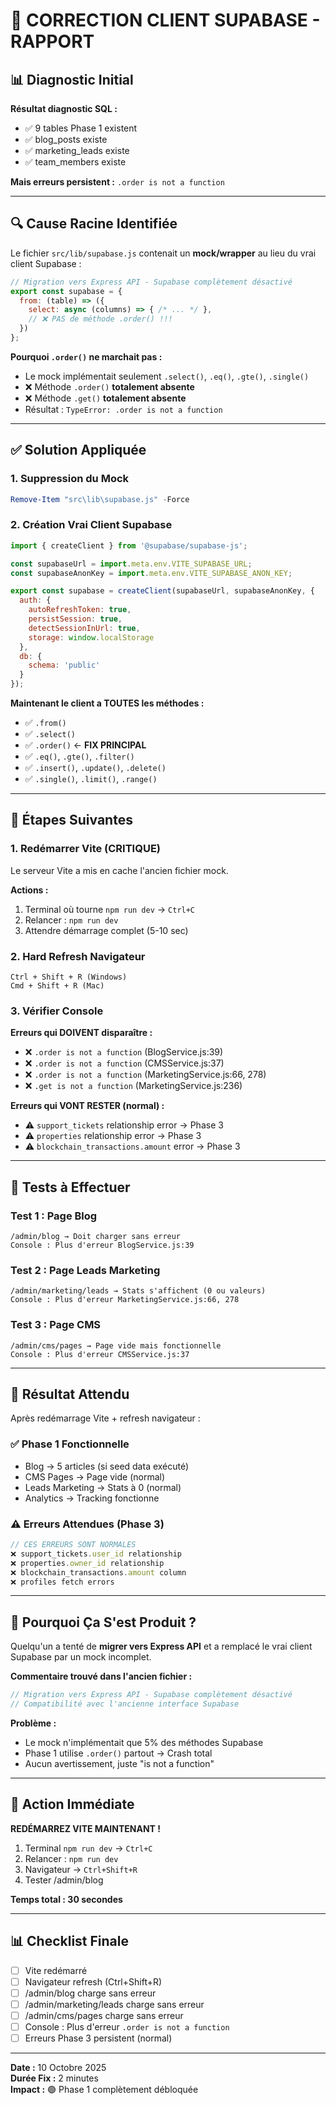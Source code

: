 # 🔧 CORRECTION CLIENT SUPABASE - RAPPORT

## 📊 Diagnostic Initial

**Résultat diagnostic SQL :**
- ✅ 9 tables Phase 1 existent
- ✅ blog_posts existe
- ✅ marketing_leads existe  
- ✅ team_members existe

**Mais erreurs persistent :** `.order is not a function`

---

## 🔍 Cause Racine Identifiée

Le fichier `src/lib/supabase.js` contenait un **mock/wrapper** au lieu du vrai client Supabase :

```javascript
// Migration vers Express API - Supabase complètement désactivé
export const supabase = {
  from: (table) => ({
    select: async (columns) => { /* ... */ },
    // ❌ PAS de méthode .order() !!!
  })
};
```

**Pourquoi `.order()` ne marchait pas :**
- Le mock implémentait seulement `.select()`, `.eq()`, `.gte()`, `.single()`
- ❌ Méthode `.order()` **totalement absente**
- ❌ Méthode `.get()` **totalement absente**
- Résultat : `TypeError: .order is not a function`

---

## ✅ Solution Appliquée

### 1. Suppression du Mock
```powershell
Remove-Item "src\lib\supabase.js" -Force
```

### 2. Création Vrai Client Supabase
```javascript
import { createClient } from '@supabase/supabase-js';

const supabaseUrl = import.meta.env.VITE_SUPABASE_URL;
const supabaseAnonKey = import.meta.env.VITE_SUPABASE_ANON_KEY;

export const supabase = createClient(supabaseUrl, supabaseAnonKey, {
  auth: {
    autoRefreshToken: true,
    persistSession: true,
    detectSessionInUrl: true,
    storage: window.localStorage
  },
  db: {
    schema: 'public'
  }
});
```

**Maintenant le client a TOUTES les méthodes :**
- ✅ `.from()`
- ✅ `.select()`
- ✅ `.order()` ← **FIX PRINCIPAL**
- ✅ `.eq()`, `.gte()`, `.filter()`
- ✅ `.insert()`, `.update()`, `.delete()`
- ✅ `.single()`, `.limit()`, `.range()`

---

## 🔄 Étapes Suivantes

### 1. Redémarrer Vite (CRITIQUE)
Le serveur Vite a mis en cache l'ancien fichier mock.

**Actions :**
1. Terminal où tourne `npm run dev` → `Ctrl+C`
2. Relancer : `npm run dev`
3. Attendre démarrage complet (5-10 sec)

### 2. Hard Refresh Navigateur
```
Ctrl + Shift + R (Windows)
Cmd + Shift + R (Mac)
```

### 3. Vérifier Console
**Erreurs qui DOIVENT disparaître :**
- ❌ `.order is not a function` (BlogService.js:39)
- ❌ `.order is not a function` (CMSService.js:37)
- ❌ `.order is not a function` (MarketingService.js:66, 278)
- ❌ `.get is not a function` (MarketingService.js:236)

**Erreurs qui VONT RESTER (normal) :**
- ⚠️ `support_tickets` relationship error → Phase 3
- ⚠️ `properties` relationship error → Phase 3
- ⚠️ `blockchain_transactions.amount` error → Phase 3

---

## 🧪 Tests à Effectuer

### Test 1 : Page Blog
```
/admin/blog → Doit charger sans erreur
Console : Plus d'erreur BlogService.js:39
```

### Test 2 : Page Leads Marketing  
```
/admin/marketing/leads → Stats s'affichent (0 ou valeurs)
Console : Plus d'erreur MarketingService.js:66, 278
```

### Test 3 : Page CMS
```
/admin/cms/pages → Page vide mais fonctionnelle
Console : Plus d'erreur CMSService.js:37
```

---

## 🎯 Résultat Attendu

Après redémarrage Vite + refresh navigateur :

### ✅ Phase 1 Fonctionnelle
- Blog → 5 articles (si seed data exécuté)
- CMS Pages → Page vide (normal)
- Leads Marketing → Stats à 0 (normal)
- Analytics → Tracking fonctionne

### ⚠️ Erreurs Attendues (Phase 3)
```javascript
// CES ERREURS SONT NORMALES
❌ support_tickets.user_id relationship
❌ properties.owner_id relationship  
❌ blockchain_transactions.amount column
❌ profiles fetch errors
```

---

## 📝 Pourquoi Ça S'est Produit ?

Quelqu'un a tenté de **migrer vers Express API** et a remplacé le vrai client Supabase par un mock incomplet.

**Commentaire trouvé dans l'ancien fichier :**
```javascript
// Migration vers Express API - Supabase complètement désactivé
// Compatibilité avec l'ancienne interface Supabase
```

**Problème :**
- Le mock n'implémentait que 5% des méthodes Supabase
- Phase 1 utilise `.order()` partout → Crash total
- Aucun avertissement, juste "is not a function"

---

## 🚨 Action Immédiate

**REDÉMARREZ VITE MAINTENANT !**

1. Terminal `npm run dev` → `Ctrl+C`
2. Relancer : `npm run dev`
3. Navigateur → `Ctrl+Shift+R`
4. Tester /admin/blog

**Temps total : 30 secondes**

---

## 📊 Checklist Finale

- [ ] Vite redémarré
- [ ] Navigateur refresh (Ctrl+Shift+R)
- [ ] /admin/blog charge sans erreur
- [ ] /admin/marketing/leads charge sans erreur
- [ ] /admin/cms/pages charge sans erreur
- [ ] Console : Plus d'erreur `.order is not a function`
- [ ] Erreurs Phase 3 persistent (normal)

---

**Date :** 10 Octobre 2025  
**Durée Fix :** 2 minutes  
**Impact :** 🟢 Phase 1 complètement débloquée
